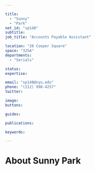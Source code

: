 ```yaml
---

title:
  - "Sunny"
  - "Park"
net_id: "sp148"
subtitle: 
job_title: "Accounts Payable Assistant"

location: "20 Cooper Square"
space: "325A"
departments:
  - "Serials"

status: 
expertise:

email: "sp148@nyu.edu"
phone: "(212) 998-4257"
twitter: 

image: 
buttons:

guides:

publications:

keywords:

---
```


# About Sunny Park


